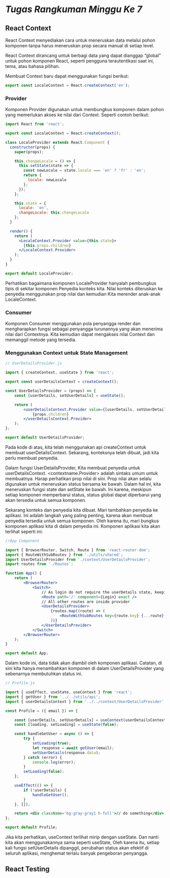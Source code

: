 # _Tugas Rangkuman Minggu Ke 7_

## React Context
React Context menyediakan cara untuk meneruskan data melalui pohon komponen tanpa harus meneruskan prop secara manual di setiap level.

React Context dirancang untuk berbagi data yang dapat dianggap “global” untuk pohon komponen React, seperti pengguna terautentikasi saat ini, tema, atau bahasa pilihan.

Membuat Context baru dapat menggunakan fungsi berikut:
```jsx
export const LocaleContext = React.createContext('en');
```
### Provider
Komponen Provider digunakan untuk membungkus komponen dalam pohon yang memerlukan akses ke nilai dari Context. Seperti contoh berikut:
```jsx
import React from 'react';

export const LocaleContext = React.createContext();

class LocaleProvider extends React.Component {
  constructor(props) {
    super(props);

    this.changeLocale = () => {
      this.setState(state => {
        const newLocale = state.locale === 'en' ? 'fr' : 'en';
        return {
          locale: newLocale
        };
      });
    };

    this.state = {
      locale: 'en',
      changeLocale: this.changeLocale
    };
  }

  render() {
    return (
      <LocaleContext.Provider value={this.state}>
        {this.props.children}
      </LocaleContext.Provider>
    );
  }
}

export default LocaleProvider;
```
Perhatikan bagaimana komponen LocaleProvider hanyalah pembungkus tipis di sekitar komponen Penyedia konteks kita. Nilai konteks diteruskan ke penyedia menggunakan prop nilai dan kemudian Kita merender anak-anak LocaleContext.
### Consumer
Komponen Consumer menggunakan pola penyangga render dan mengharapkan fungsi sebagai penyangga turunannya yang akan menerima nilai dari Contextnya. Kita kemudian dapat mengakses nilai Context dan memanggil metode yang tersedia.
### Menggunakan Context untuk State Management
```jsx
// UserDetailsProvider.js

import { createContext, useState } from 'react';

export const userDetailsContext = createContext();

const UserDetailsProvider = (props) => {
    const [userDetails, setUserDetails] = useState();

    return (
        <userDetailsContext.Provider value={[userDetails, setUserDetails]}>
            {props.children}
        </userDetailsContext.Provider>
    );
};

export default UserDetailsProvider;
```
Pada kode di atas, kita telah menggunakan api createContext untuk membuat userDetailsContext. Sekarang, konteksnya telah dibuat, jadi kita perlu membuat penyedia.

Dalam fungsi UserDetailsProvider, Kita membuat penyedia untuk userDetailsContext. <contextname.Provider> adalah sintaks umum untuk membuatnya. Harap perhatikan prop nilai di sini. Prop nilai akan selalu digunakan untuk meneruskan status bersama ke bawah. Dalam hal ini, kita meneruskan fungsi state dan setState ke bawah. Ini karena, meskipun setiap komponen memperbarui status, status global dapat diperbarui yang akan tersedia untuk semua komponen.

Sekarang konteks dan penyedia kita dibuat. Mari tambahkan penyedia ke aplikasi. Ini adalah langkah yang paling penting, karena akan membuat penyedia tersedia untuk semua komponen. Oleh karena itu, mari bungkus komponen aplikasi kita di dalam penyedia ini. Komponen aplikasi kita akan terlihat seperti ini:
```jsx
//App Component

import { BrowserRouter, Switch, Route } from 'react-router-dom';
import { RouteWithSubRoutes } from './utils/shared';
import UserDetailsProvider from './context/UserDetailsProvider';
import routes from './Routes';

function App() {
    return (
        <BrowserRouter>
            <Switch>
                // As login do not require the userDetails state, keeping it outside.
                <Route path='/' component={Login} exact />
                // All other routes are inside provider
                <UserDetailsProvider>
                    {routes.map((route) => (
                        <RouteWithSubRoutes key={route.key} {...route} />
                    ))}
                </UserDetailsProvider>
            </Switch>
        </BrowserRouter>
    );
}

export default App;
```
Dalam kode ini, data tidak akan diambil oleh komponen aplikasi. Catatan, di sini kita hanya menambahkan komponen di dalam UserDetailsProvider yang sebenarnya membutuhkan status ini.
```jsx
// Profile.js

import { useEffect, useState, useContext } from 'react';
import { getUser } from '../../utils/api';
import { userDetailsContext } from '../../context/UserDetailsProvider';

const Profile = ({ email }) => {

    const [userDetails, setUserDetails] = useContext(userDetailsContext);
    const [loading, setLoading] = useState(false);

    const handleGetUser = async () => {
        try {
            setLoading(true);
            let response = await getUser(email);
            setUserDetails(response.data);
        } catch (error) {
            console.log(error);
        }
        setLoading(false);
    };

    useEffect(() => {
        if (!userDetails) {
            handleGetUser();
        }
    }, []);

    return <div className='bg-gray-gray1 h-full'>// do something</div>;
};

export default Profile;
```
Jika kita perhatikan, useContext terlihat mirip dengan useState. Dan nanti kita akan menggunakannya sama seperti useState, Oleh karena itu, setiap kali fungsi setUserDetails dipanggil, perubahan status akan efektif di seluruh aplikasi, menghemat terlalu banyak pengeboran penyangga.
## React Testing
